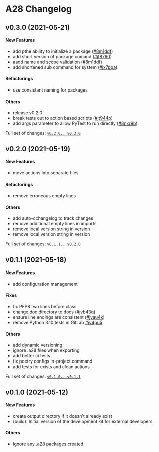 # A28 Changelog

## v0.3.0 (2021-05-21)

#### New Features

* add pthe ability to initialize a package ([#8m1ddf](https://gitlab.com/area28/app/devkit/issues/8m1ddf))
* add short version of package comand ([#jt8760](https://gitlab.com/area28/app/devkit/issues/jt8760))
* aadd name and scope validation ([#8m1ddf](https://gitlab.com/area28/app/devkit/issues/8m1ddf))
* add shortened sub command for system ([#jx7pba](https://gitlab.com/area28/app/devkit/issues/jx7pba))
#### Refactorings

* use consistant naming for packages
#### Others

* release v0.2.0
* break tests out to action based scripts ([#jt944p](https://gitlab.com/area28/app/devkit/issues/jt944p))
* add args parameter to allow PyTest to run directly ([#8nxr9b](https://gitlab.com/area28/app/devkit/issues/8nxr9b))

Full set of changes: [`v0.2.0...v0.3.0`](https://gitlab.com/area28/app/devkit/compare/v0.2.0...v0.3.0)

## v0.2.0 (2021-05-19)

#### New Features

* move actions into separate files
#### Refactorings

* remove erroneous empty lines
#### Others

* add auto-cchangelog to track changes
* remove additional empty lines in imports
* remove local version string in version
* remove local version string in version

Full set of changes: [`v0.1.1...v0.2.0`](https://gitlab.com/area28/app/devkit/compare/v0.1.1...v0.2.0)

## v0.1.1 (2021-05-18)

#### New Features

* add configuration management
#### Fixes

* fix PEP8 two lines before class
* change doc directory to docs ([#jvb43q](https://gitlab.com/area28/app/devkit/issues/jvb43q))
* ensure line endings are consistent ([#jvau4k](https://gitlab.com/area28/app/devkit/issues/jvau4k))
* remove Python 3.10 tests in GitLab [#jv4pu5](https://gitlab.com/area28/app/devkit/issues/jv4pu5)
#### Others

* add dynamic versioning
* ignore .a28 files when exporting
* add better ci tests
* fix poetry configs in-project command
* add tests for exists and clean actions

Full set of changes: [`v0.1.0...v0.1.1`](https://gitlab.com/area28/app/devkit/compare/v0.1.0...v0.1.1)

## v0.1.0 (2021-05-12)

#### New Features

* create output directory if it doesn't already exist
* (build): Initial version of the development kit for external developers.
#### Others

* ignore any .a28 packages created
